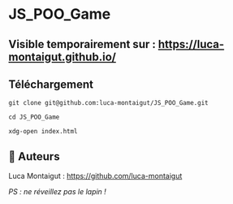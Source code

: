 # JS_POO_Game

## Visible temporairement sur  : https://luca-montaigut.github.io/

## Téléchargement 

`git clone git@github.com:luca-montaigut/JS_POO_Game.git`

`cd JS_POO_Game`

`xdg-open index.html`

## 🐰 Auteurs
Luca Montaigut : https://github.com/luca-montaigut

*PS : ne réveillez pas le lapin !*
